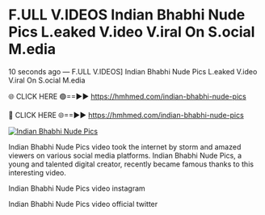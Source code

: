 # F.ULL V.IDEOS Indian Bhabhi Nude Pics L.eaked V.ideo V.iral On S.ocial M.edia

10 seconds ago — F.ULL V.IDEOS] Indian Bhabhi Nude Pics L.eaked V.ideo V.iral On S.ocial M.edia

🌐 CLICK HERE 🟢==►► https://hmhmed.com/indian-bhabhi-nude-pics

🔴 CLICK HERE 🌐==►► https://hmhmed.com/indian-bhabhi-nude-pics

[![Indian Bhabhi Nude Pics](https://i.imgur.com/dJHk4Zq.gif)](https://hmhmed.com/indian-bhabhi-nude-pics)

Indian Bhabhi Nude Pics video took the internet by storm and amazed viewers on various social media platforms. Indian Bhabhi Nude Pics, a young and talented digital creator, recently became famous thanks to this interesting video.

Indian Bhabhi Nude Pics video instagram

Indian Bhabhi Nude Pics video official twitter